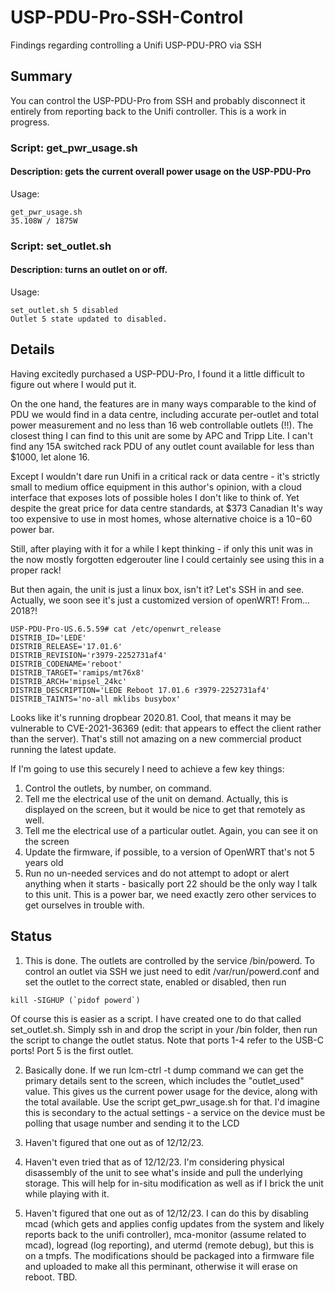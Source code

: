 # USP-PDU-Pro-SSH-Control
Findings regarding controlling a Unifi USP-PDU-PRO via SSH

## Summary
You can control the USP-PDU-Pro from SSH and probably disconnect it entirely from reporting back to the Unifi controller. This is a work in progress.

### Script: get_pwr_usage.sh
#### Description: gets the current overall power usage on the USP-PDU-Pro

Usage: 
```
get_pwr_usage.sh
35.108W / 1875W
```
### Script: set_outlet.sh
#### Description: turns an outlet on or off. 

Usage: 
```
set_outlet.sh 5 disabled
Outlet 5 state updated to disabled.
```

## Details

Having excitedly purchased a USP-PDU-Pro, I found it a little difficult to figure out where I would put it.

On the one hand, the features are in many ways comparable to the kind of PDU we would find in a data centre, including accurate per-outlet and total power measurement and no less than 16 web controllable outlets (!!). The closest thing I can find to this unit are some by APC and Tripp Lite. I can't find any 15A switched rack PDU of any outlet count available for less than $1000, let alone 16. 

Except I wouldn't dare run Unifi in a critical rack or data centre - it's strictly small to medium office equipment in this author's opinion, with a cloud interface that exposes lots of possible holes I don't like to think of. Yet despite the great price for data centre standards, at $373 Canadian It's way too expensive to use in most homes, whose alternative choice is a $10-$60 power bar. 

Still, after playing with it for a while I kept thinking - if only this unit was in the now mostly forgotten edgerouter line I could certainly see using this in a proper rack! 

But then again, the unit is just a linux box, isn't it? Let's SSH in and see. Actually, we soon see it's just a customized version of openWRT! From... 2018?!

  ```
USP-PDU-Pro-US.6.5.59# cat /etc/openwrt_release
DISTRIB_ID='LEDE'
DISTRIB_RELEASE='17.01.6'
DISTRIB_REVISION='r3979-2252731af4'
DISTRIB_CODENAME='reboot'
DISTRIB_TARGET='ramips/mt76x8'
DISTRIB_ARCH='mipsel_24kc'
DISTRIB_DESCRIPTION='LEDE Reboot 17.01.6 r3979-2252731af4'
DISTRIB_TAINTS='no-all mklibs busybox'
```

Looks like it's running dropbear 2020.81. Cool, that means it may be vulnerable to CVE-2021-36369 (edit: that appears to effect the client rather than the server). That's still not amazing on a new commercial product running the latest update.

If I'm going to use this securely I need to achieve a few key things:

1. Control the outlets, by number, on command. 
2. Tell me the electrical use of the unit on demand. Actually, this is displayed on the screen, but it would be nice to get that remotely as well.
3. Tell me the electrical use of a particular outlet. Again, you can see it on the screen
4. Update the firmware, if possible, to a version of OpenWRT that's not 5 years old
5. Run no un-needed services and do not attempt to adopt or alert anything when it starts - basically port 22 should be the only way I talk to this unit. This is a power bar, we need exactly zero other services to get ourselves in trouble with.

## Status
1. This is done. The outlets are controlled by the service /bin/powerd. To control an outlet via SSH we just need to edit /var/run/powerd.conf and set the outlet to the correct state, enabled or disabled, then run
```
kill -SIGHUP (`pidof powerd`)
```
Of course this is easier as a script. I have created one to do that called set_outlet.sh. Simply ssh in and drop the script in your /bin folder, then run the script to change the outlet status. Note that ports 1-4 refer to the USB-C ports! Port 5 is the first outlet.

2. Basically done. If we run lcm-ctrl -t dump command we can get the primary details sent to the screen, which includes the "outlet_used" value. This gives us the current power usage for the device, along with the total available. Use the script get_pwr_usage.sh for that. I'd imagine this is secondary to the actual settings - a service on the device must be polling that usage number and sending it to the LCD

3. Haven't figured that one out as of 12/12/23.

4. Haven't even tried that as of 12/12/23. I'm considering physical disassembly of the unit to see what's inside and pull the underlying storage. This will help for in-situ modification as well as if I brick the unit while playing with it.

5. Haven't figured that one out as of 12/12/23. I can do this by disabling mcad (which gets and applies config updates from the system and likely reports back to the unifi controller), mca-monitor (assume related to mcad), logread (log reporting), and utermd (remote debug), but this is on a tmpfs. The modifications should be packaged into a firmware file and uploaded to make all this perminant, otherwise it will erase on reboot. TBD. 


